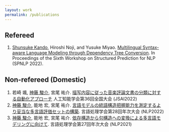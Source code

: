 ```yaml
---
layout: work
permalink: /publications
---
```


## Refereed

1. <u>Shunsuke Kando</u>, Hiroshi Noji, and Yusuke Miyao. [Multilingual Syntax-aware Language Modeling through Dependency Tree Conversion](https://aclanthology.org/2022.spnlp-1.1/). In Proceedings of the Sixth Workshop on Structured Prediction for NLP (SPNLP 2022).

## Non-refereed (Domestic)

1. 若崎 颯, <u>神藤 駿介</u>, 宮尾 祐介. [描写内容に従った音楽評論文書の分類に対する自動化アプローチ](https://confit.atlas.jp/guide/event/jsai2022/subject/1P5-GS-6-03/date?cryptoId=) 人工知能学会第36回全国大会 (JSAI2022)
1. <u>神藤 駿介</u>, 能地 宏, 宮尾 祐介. [言語モデルの統語構造把握能力を測定するより妥当な多言語評価セットの構築](https://www.anlp.jp/proceedings/annual_meeting/2022/pdf_dir/G5-1.pdf). 言語処理学会第28回年次大会 (NLP2022)
1. <u>神藤 駿介</u>, 能地 宏, 宮尾 祐介. [依存構造から句構造への変換による多言語モデリングに向けて](https://www.anlp.jp/proceedings/annual_meeting/2021/pdf_dir/P5-1.pdf). 言語処理学会第27回年次大会 (NLP2021)

